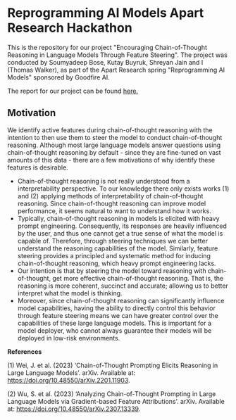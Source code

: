 # Reprogramming AI Models Apart Research Hackathon

This is the repository for our project "Encouraging Chain-of-Thought Reasoning in Language Models Through Feature Steering". The project was conducted by Soumyadeep Bose, Kutay Buyruk, Shreyan Jain and I (Thomas Walker), as part of the Apart Research spring "Reprogramming AI Models" sponsored by Goodfire AI.

The report for our project can be found [here.](report.pdf)

## Motivation

We identify active features during chain-of-thought reasoning with the intention to then use them to steer the model to conduct chain-of-thought reasoning. Although most large language models answer questions using chain-of-thought reasoning by default - since they are fine-tuned on vast amounts of this data - there are a few motivations of why identify these features is desirable.
- Chain-of-thought reasoning is not really understood from a interpretability perspective. To our knowledge there only exists works (1) and (2) applying methods of interpretability of chain-of-thought reasoning. Since chain-of-thought reasoning can improve model performance, it seems natural to want to understand how it works.
- Typically, chain-of-thought reasoning in models is elicited with heavy prompt engineering. Consequently, its responses are heavily influenced by the user, and thus one cannot get a true sense of what the model is capable of. Therefore, through steering techniques we can better understand the reasoning capabilities of the model. Similarly, feature steering provides a principled and systematic method for inducing chain-of-thought reasoning, which heavy prompt engineering lacks.
- Our intention is that by steering the model toward reasoning with chain-of-thought, get more effective chain-of-thought reasoning. That is, the reasoning is more coherent, succinct and accurate; allowing us to better interpret what the model is thinking.
- Moreover, since chain-of-thought reasoning can significantly influence model capabilities, having the ability to directly control this behavior through feature steering means we can have greater control over the capabilities of these large language models. This is important for a model deployer, who cannot always guarantee their models will be deployed in low-risk environments.


**References**

(1) Wei, J. et al. (2023) ‘Chain-of-Thought Prompting Elicits Reasoning in Large Language Models’. arXiv. Available at: https://doi.org/10.48550/arXiv.2201.11903.

(2) Wu, S. et al. (2023) ‘Analyzing Chain-of-Thought Prompting in Large Language Models via Gradient-based Feature Attributions’. arXiv. Available at: https://doi.org/10.48550/arXiv.2307.13339.